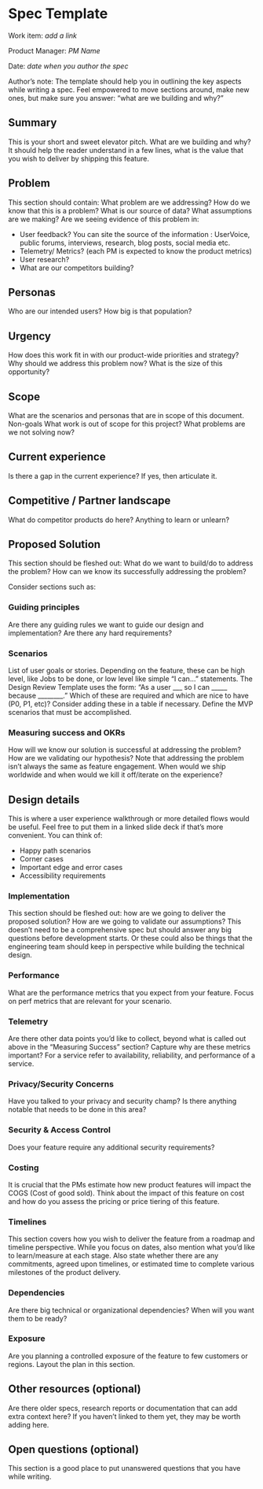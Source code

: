 # Spec Template

Work item: _add a link_

Product Manager: _PM Name_

Date: _date when you author the spec_

Author’s note: The template should help you in outlining the key aspects while writing a spec. Feel empowered to move sections around, make new ones, but make sure you answer: “what are we building and why?”

## Summary
This is your short and sweet elevator pitch. What are we building and why? It should help the reader understand in a few lines, what is the value that you wish to deliver by shipping this feature. 

## Problem 
This section should contain: What problem are we addressing? How do we know that this is a problem? What is our source of data?  What assumptions are we making? 
Are we seeing evidence of this problem in:
-	User feedback? You can site the source of the information : UserVoice, public forums, interviews, research, blog posts, social media etc.
-	Telemetry/ Metrics? (each PM is expected to know the product metrics)
-	User research? 
-	What are our competitors building?

## Personas 
Who are our intended users? 
How big is that population? 

## Urgency
How does this work fit in with our product-wide priorities and strategy?  
Why should we address this problem now? 
What is the size of this opportunity?

## Scope
What are the scenarios and personas that are in scope of this document. 
Non-goals
What work is out of scope for this project? What problems are we not solving now?

## Current experience 
Is there a gap in the current experience? If yes, then articulate it.

## Competitive / Partner landscape
What do competitor products do here? Anything to learn or unlearn?

## Proposed Solution 
This section should be fleshed out: What do we want to build/do to address the problem? How can we know its successfully addressing the problem? 

Consider sections such as: 

### Guiding principles 
Are there any guiding rules we want to guide our design and implementation? Are there any hard requirements? 

### Scenarios
List of user goals or stories. Depending on the feature, these can be high level, like Jobs to be done, or low level like simple “I can…” statements. The Design Review Template uses the form: “As a user ___ so I can _____ because ________.” 
Which of these are required and which are nice to have (P0, P1, etc)? Consider adding these in a table if necessary.
Define the MVP scenarios that must be accomplished.

### Measuring success and OKRs
How will we know our solution is successful at addressing the problem? How are we validating our hypothesis? Note that addressing the problem isn’t always the same as feature engagement. When would we ship worldwide and when would we kill it off/iterate on the experience? 

## Design details 
This is where a user experience walkthrough or more detailed flows would be useful. Feel free to put them in a linked slide deck if that’s more convenient. You can think of:
-	Happy path scenarios
-	Corner cases
-	Important edge and error cases  
-	Accessibility requirements 

### Implementation 
This section should be fleshed out: how are we going to deliver the proposed solution? How are we going to validate our assumptions? This doesn’t need to be a comprehensive spec but should answer any big questions before development starts. Or these could also be things that the engineering team should keep in perspective while building the technical design.

### Performance 
What are the performance metrics that you expect from your feature. Focus on perf metrics that are relevant for your scenario.

### Telemetry
Are there other data points you’d like to collect, beyond what is called out above in the “Measuring Success” section?  Capture why are these metrics important? For a service refer to availability, reliability, and performance of a service. 

### Privacy/Security Concerns 
Have you talked to your privacy and security champ? Is there anything notable that needs to be done in this area? 

### Security & Access Control
Does your feature require any additional security requirements? 

### Costing
It is crucial that the PMs estimate how new product features will impact the COGS (Cost of good sold). Think about the impact of this feature on cost and how do you assess the pricing or price tiering of this feature. 

### Timelines
This section covers how you wish to deliver the feature from a roadmap and timeline perspective. While you focus on dates, also mention what you’d like to learn/measure at each stage.
Also state whether there are any commitments, agreed upon timelines, or estimated time to complete various milestones of the product delivery.

### Dependencies
Are there big technical or organizational dependencies? When will you want them to be ready? 

### Exposure
Are you planning a controlled exposure of the feature to few customers or regions. Layout the plan in this section.

## Other resources (optional)
Are there older specs, research reports or documentation that can add extra context here? If you haven’t linked to them yet, they may be worth adding here. 

## Open questions (optional) 
This section is a good place to put unanswered questions that you have while writing. 
